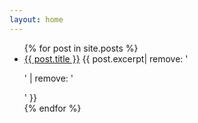 ```yaml
---
layout: home
---
```


<ul>
  {% for post in site.posts %}
    <li>
      <a href="{{ post.url }}">{{ post.title }}</a>
      {{ post.excerpt| remove: '<p>' | remove: '</p>' }}
    </li>
  {% endfor %}
</ul>
